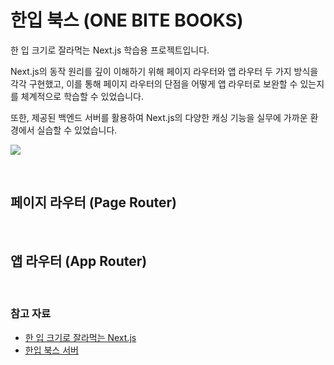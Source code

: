 # 한입 북스 (ONE BITE BOOKS)

한 입 크기로 잘라먹는 Next.js 학습용 프로젝트입니다.

Next.js의 동작 원리를 깊이 이해하기 위해 페이지 라우터와 앱 라우터 두 가지 방식을 각각 구현했고, 이를 통해 페이지 라우터의 단점을 어떻게 앱 라우터로 보완할 수 있는지를 체계적으로 학습할 수 있었습니다.

또한, 제공된 백엔드 서버를 활용하여 Next.js의 다양한 캐싱 기능을 실무에 가까운 환경에서 실습할 수 있었습니다.

![](https://cdn.inflearn.com/public/files/courses/333250/builder/01j4r5w33xrv8vnsbcnrgqyf2m?w=960)

<br>

## 페이지 라우터 (Page Router)

<br>

## 앱 라우터 (App Router)

<br>

### 참고 자료

- [한 입 크기로 잘라먹는 Next.js](https://www.inflearn.com/course/%ED%95%9C%EC%9E%85-%ED%81%AC%EA%B8%B0-nextjs)
- [한입 북스 서버](https://github.com/winterlood/onebite-books-server)
